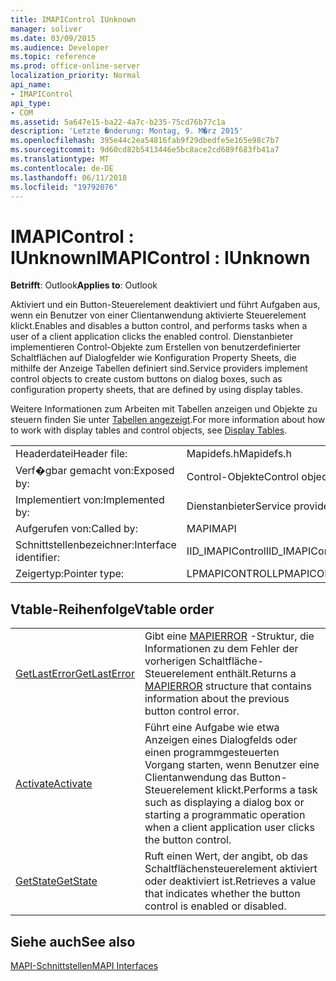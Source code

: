 ```yaml
---
title: IMAPIControl IUnknown
manager: soliver
ms.date: 03/09/2015
ms.audience: Developer
ms.topic: reference
ms.prod: office-online-server
localization_priority: Normal
api_name:
- IMAPIControl
api_type:
- COM
ms.assetid: 5a647e15-ba22-4a7c-b235-75cd76b77c1a
description: 'Letzte �nderung: Montag, 9. M�rz 2015'
ms.openlocfilehash: 395e44c2ea54816fab9f29dbedfe5e165e98c7b7
ms.sourcegitcommit: 9d60cd82b5413446e5bc8ace2cd689f683fb41a7
ms.translationtype: MT
ms.contentlocale: de-DE
ms.lasthandoff: 06/11/2018
ms.locfileid: "19792076"
---
```

# <a name="imapicontrol--iunknown"></a><span data-ttu-id="d8c5f-103">IMAPIControl : IUnknown</span><span class="sxs-lookup"><span data-stu-id="d8c5f-103">IMAPIControl : IUnknown</span></span>

  
  
<span data-ttu-id="d8c5f-104">**Betrifft**: Outlook</span><span class="sxs-lookup"><span data-stu-id="d8c5f-104">**Applies to**: Outlook</span></span> 
  
<span data-ttu-id="d8c5f-105">Aktiviert und ein Button-Steuerelement deaktiviert und führt Aufgaben aus, wenn ein Benutzer von einer Clientanwendung aktivierte Steuerelement klickt.</span><span class="sxs-lookup"><span data-stu-id="d8c5f-105">Enables and disables a button control, and performs tasks when a user of a client application clicks the enabled control.</span></span> <span data-ttu-id="d8c5f-106">Dienstanbieter implementieren Control-Objekte zum Erstellen von benutzerdefinierter Schaltflächen auf Dialogfelder wie Konfiguration Property Sheets, die mithilfe der Anzeige Tabellen definiert sind.</span><span class="sxs-lookup"><span data-stu-id="d8c5f-106">Service providers implement control objects to create custom buttons on dialog boxes, such as configuration property sheets, that are defined by using display tables.</span></span> 
  
<span data-ttu-id="d8c5f-107">Weitere Informationen zum Arbeiten mit Tabellen anzeigen und Objekte zu steuern finden Sie unter [Tabellen angezeigt](display-tables.md).</span><span class="sxs-lookup"><span data-stu-id="d8c5f-107">For more information about how to work with display tables and control objects, see [Display Tables](display-tables.md).</span></span>
  
|||
|:-----|:-----|
|<span data-ttu-id="d8c5f-108">Headerdatei</span><span class="sxs-lookup"><span data-stu-id="d8c5f-108">Header file:</span></span>  <br/> |<span data-ttu-id="d8c5f-109">Mapidefs.h</span><span class="sxs-lookup"><span data-stu-id="d8c5f-109">Mapidefs.h</span></span>  <br/> |
|<span data-ttu-id="d8c5f-110">Verf�gbar gemacht von:</span><span class="sxs-lookup"><span data-stu-id="d8c5f-110">Exposed by:</span></span>  <br/> |<span data-ttu-id="d8c5f-111">Control-Objekte</span><span class="sxs-lookup"><span data-stu-id="d8c5f-111">Control objects</span></span>  <br/> |
|<span data-ttu-id="d8c5f-112">Implementiert von:</span><span class="sxs-lookup"><span data-stu-id="d8c5f-112">Implemented by:</span></span>  <br/> |<span data-ttu-id="d8c5f-113">Dienstanbieter</span><span class="sxs-lookup"><span data-stu-id="d8c5f-113">Service providers</span></span>  <br/> |
|<span data-ttu-id="d8c5f-114">Aufgerufen von:</span><span class="sxs-lookup"><span data-stu-id="d8c5f-114">Called by:</span></span>  <br/> |<span data-ttu-id="d8c5f-115">MAPI</span><span class="sxs-lookup"><span data-stu-id="d8c5f-115">MAPI</span></span>  <br/> |
|<span data-ttu-id="d8c5f-116">Schnittstellenbezeichner:</span><span class="sxs-lookup"><span data-stu-id="d8c5f-116">Interface identifier:</span></span>  <br/> |<span data-ttu-id="d8c5f-117">IID_IMAPIControl</span><span class="sxs-lookup"><span data-stu-id="d8c5f-117">IID_IMAPIControl</span></span>  <br/> |
|<span data-ttu-id="d8c5f-118">Zeigertyp:</span><span class="sxs-lookup"><span data-stu-id="d8c5f-118">Pointer type:</span></span>  <br/> |<span data-ttu-id="d8c5f-119">LPMAPICONTROL</span><span class="sxs-lookup"><span data-stu-id="d8c5f-119">LPMAPICONTROL</span></span>  <br/> |
   
## <a name="vtable-order"></a><span data-ttu-id="d8c5f-120">Vtable-Reihenfolge</span><span class="sxs-lookup"><span data-stu-id="d8c5f-120">Vtable order</span></span>

|||
|:-----|:-----|
|[<span data-ttu-id="d8c5f-121">GetLastError</span><span class="sxs-lookup"><span data-stu-id="d8c5f-121">GetLastError</span></span>](imapicontrol-getlasterror.md) <br/> |<span data-ttu-id="d8c5f-122">Gibt eine [MAPIERROR](mapierror.md) -Struktur, die Informationen zu dem Fehler der vorherigen Schaltfläche-Steuerelement enthält.</span><span class="sxs-lookup"><span data-stu-id="d8c5f-122">Returns a [MAPIERROR](mapierror.md) structure that contains information about the previous button control error.</span></span>  <br/> |
|[<span data-ttu-id="d8c5f-123">Activate</span><span class="sxs-lookup"><span data-stu-id="d8c5f-123">Activate</span></span>](imapicontrol-activate.md) <br/> |<span data-ttu-id="d8c5f-124">Führt eine Aufgabe wie etwa Anzeigen eines Dialogfelds oder einen programmgesteuerten Vorgang starten, wenn Benutzer eine Clientanwendung das Button-Steuerelement klickt.</span><span class="sxs-lookup"><span data-stu-id="d8c5f-124">Performs a task such as displaying a dialog box or starting a programmatic operation when a client application user clicks the button control.</span></span>  <br/> |
|[<span data-ttu-id="d8c5f-125">GetState</span><span class="sxs-lookup"><span data-stu-id="d8c5f-125">GetState</span></span>](imapicontrol-getstate.md) <br/> |<span data-ttu-id="d8c5f-126">Ruft einen Wert, der angibt, ob das Schaltflächensteuerelement aktiviert oder deaktiviert ist.</span><span class="sxs-lookup"><span data-stu-id="d8c5f-126">Retrieves a value that indicates whether the button control is enabled or disabled.</span></span>  <br/> |
   
## <a name="see-also"></a><span data-ttu-id="d8c5f-127">Siehe auch</span><span class="sxs-lookup"><span data-stu-id="d8c5f-127">See also</span></span>



[<span data-ttu-id="d8c5f-128">MAPI-Schnittstellen</span><span class="sxs-lookup"><span data-stu-id="d8c5f-128">MAPI Interfaces</span></span>](mapi-interfaces.md)

